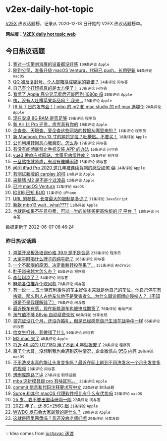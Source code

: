 # v2ex-daily-hot-topic

[V2EX](https://www.v2ex.com/) 热议话题榜，记录从 2020-12-18 日开始的 V2EX 热议话题榜单。

**网站版：[V2EX daily hot topic web](https://boojack.github.io/v2ex-daily-hot-topic-web/)**

## 今日热议话题

<!-- TODAY BEGIN -->

1. [我对一切带刘海屏的设备都没好感](https://www.v2ex.com/t/857771) `109条评论` `Apple`
1. [刚到公司，准备升级 macOS Ventura，代码已 push，长期更新](https://www.v2ex.com/t/857754) `64条评论` `macOS`
1. [QQ 被反复封号，个人邮箱换成哪家的靠谱？](https://www.v2ex.com/t/857877) `24条评论` `问与答`
1. [自己有个打印机真的是太方便了！](https://www.v2ex.com/t/857872) `23条评论` `问与答`
1. [看惯了 Apple 高分显示屏后还能回到 1080p 吗](https://www.v2ex.com/t/857853) `20条评论` `Apple`
1. [咦，没有人吐槽苹果新品吗？ 我来...](https://www.v2ex.com/t/857832) `20条评论` `Apple`
1. [[6 月 7 日的发布会！] mbp 的 m2 和 mac studio 的 m1 max 选哪个](https://www.v2ex.com/t/857794) `20条评论` `Apple`
1. [现在安卓 8G RAM 是否足够](https://www.v2ex.com/t/857881) `19条评论` `程序员`
1. [新 Air 比 Pro 还贵，库克真有你的](https://www.v2ex.com/t/857783) `19条评论` `Apple`
1. [企查查、天眼查、爱企查这些网站的数据从哪里来的？](https://www.v2ex.com/t/857797) `18条评论` `程序员`
1. [新 Macbook Pro 13 寸的尴尬定位？吐槽贴。不要买！](https://www.v2ex.com/t/857759) `18条评论` `Apple`
1. [公司利用转岗恶心我离职，怎么办](https://www.v2ex.com/t/857840) `17条评论` `问与答`
1. [有没有能彻底禁止手机安装 APP 的办法](https://www.v2ex.com/t/857860) `16条评论` `问与答`
1. [vue3 做响应式网站，大家用啥组件库？](https://www.v2ex.com/t/857841) `15条评论` `程序员`
1. [一旦熬夜就肾虚，有没有催睡闹钟](https://www.v2ex.com/t/857785) `15条评论` `问与答`
1. [问问 iPad Pro 2020 这几年被连续背刺的感受如何 😂](https://www.v2ex.com/t/857817) `14条评论` `Apple`
1. [有测试新版的 carplay 的吗](https://www.v2ex.com/t/857784) `14条评论` `Apple`
1. [来猜猜 M2 是不是个过渡品](https://www.v2ex.com/t/857776) `12条评论` `Apple`
1. [已冲 macOS Ventura](https://www.v2ex.com/t/857764) `12条评论` `macOS`
1. [IOS16,已知 BUG](https://www.v2ex.com/t/857893) `11条评论` `iPhone`
1. [URL 的参数，长度最大的限制是多少？](https://www.v2ex.com/t/857823) `11条评论` `JavaScript`
1. [新款 mbp13 wait...what????](https://www.v2ex.com/t/857768) `11条评论` `Apple`
1. [也就是如果不在意电费，可以一半的价钱买更高性能的 i7 平台 ？](https://www.v2ex.com/t/857890) `10条评论` `问与答`

数据更新于 2022-06-07 06:46:24

<!-- TODAY END -->

### 昨日热议话题

<!-- YESTERDAY BEGIN -->

1. [鸿蒙开发板及培训价格 39.9 是不是合适](https://www.v2ex.com/t/857490) `238条评论` `程序员`
1. [大家平时喝什么牌子的纯牛奶？](https://www.v2ex.com/t/857569) `163条评论` `问与答`
1. [一个不起眼的原因，决定重新转投苹果了...](https://www.v2ex.com/t/857540) `151条评论` `Android`
1. [肚子越来越大怎么办？](https://www.v2ex.com/t/857475) `85条评论` `程序员`
1. [李佳琪凉了？](https://www.v2ex.com/t/857538) `84条评论` `问与答`
1. [麻烦各位推荐个吹风机](https://www.v2ex.com/t/857472) `78条评论` `问与答`
1. [有一说一....五十辆宾利事件的车主好像本来就是他自己的车位，他自己停车有啥错，那么别人占他车位他不是受害者么...为什么舆论都倾向侵权人？（不知道是不是我理解错了）](https://www.v2ex.com/t/857535) `76条评论` `问与答`
1. [最近换车有感，现在新能源车也被搞成期货了](https://www.v2ex.com/t/857503) `70条评论` `电动汽车`
1. [淘气值不够 88vip 自动续费失败](https://www.v2ex.com/t/857487) `68条评论` `分享发现`
1. [领完证没几个月，还没办婚礼，但是已经感觉自己生活在战争中一样](https://www.v2ex.com/t/857648) `65条评论` `问与答`
1. [给女生打钱，我做错了什么](https://www.v2ex.com/t/857694) `50条评论` `问与答`
1. [M2 mac 来了](https://www.v2ex.com/t/857727) `40条评论` `Apple`
1. [将近 4K 买的 U2718Q 用了不到 4 年就报废了](https://www.v2ex.com/t/857631) `28条评论` `程序员`
1. [离了个大普，没想到我也会遇到这种情况，企业微信占 95G 内存](https://www.v2ex.com/t/857551) `28条评论` `macOS`
1. [不用洗发水真的能让头发变多吗？最近在网上刷到不用洗发水一个月头发变多的视频](https://www.v2ex.com/t/857511) `28条评论` `问与答`
1. [想删库跑路了屮](https://www.v2ex.com/t/857652) `27条评论` `职场话题`
1. [mba 这新模具跟 pro 有啥区别。。](https://www.v2ex.com/t/857729) `25条评论` `Apple`
1. [commit 信息和代码注释要求写中文](https://www.v2ex.com/t/857700) `23条评论` `职场话题`
1. [Surge 和其他 macOS 代理软件相比有什么有优势吗](https://www.v2ex.com/t/857676) `23条评论` `macOS`
1. [25 岁，要不要出国读研闯一闯](https://www.v2ex.com/t/857607) `22条评论` `问与答`
1. [2022 年了，还 8G+256G 起](https://www.v2ex.com/t/857745) `21条评论` `Apple`
1. [WWDC 发布会大家最赞的是什么？](https://www.v2ex.com/t/857738) `20条评论` `Apple`
1. [这就是阿里网盘吗？我还没放老师们呢](https://www.v2ex.com/t/857656) `20条评论` `分享发现`

<!-- YESTERDAY END -->

---

💡 Idea comes from [justjavac 迷渡](https://github.com/justjavac/)
